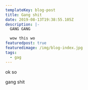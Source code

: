```yaml
---
templateKey: blog-post
title: Gang shit
date: 2019-08-13T19:38:55.105Z
description: |-
  GANG GANG

  wow this wo
featuredpost: true
featuredimage: /img/blog-index.jpg
tags:
  - gag
---
```

ok so 



gang shit
